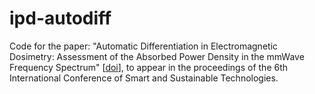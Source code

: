 # ipd-autodiff

Code for the paper: "Automatic Differentiation in Electromagnetic Dosimetry: Assessment of the Absorbed Power Density in the mmWave Frequency Spectrum" [[doi](#)], to appear in the proceedings of the 6th International Conference of Smart and Sustainable Technologies.
